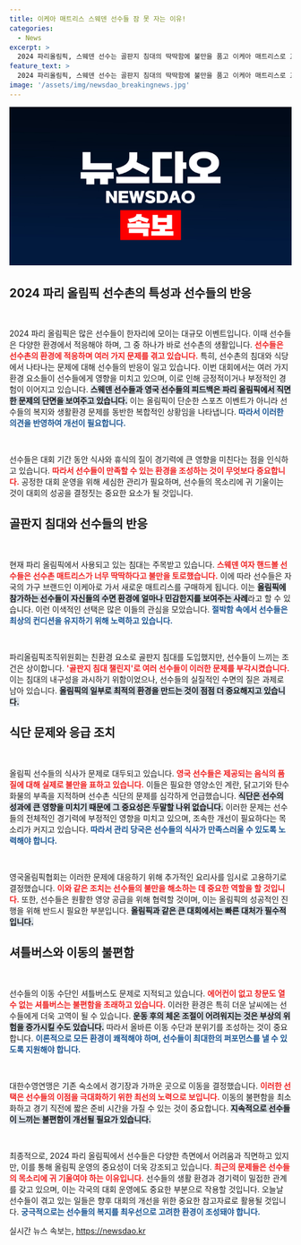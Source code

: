 ```yaml
---
title: 이케아 매트리스 스웨덴 선수들 잠 못 자는 이유!
categories:
  - News
excerpt: >
  2024 파리올림픽, 스웨덴 선수는 골판지 침대의 딱딱함에 불만을 품고 이케아 매트리스로 교체하며 논란을 일으켰다. 영국 선수들은 음식 품질의 문제로 불만을 토로하며 별도의 식사를 준비 중이다. 선수촌의 다양한 근황을 놓치지 마세요!
feature_text: >
  2024 파리올림픽, 스웨덴 선수는 골판지 침대의 딱딱함에 불만을 품고 이케아 매트리스로 교체하며 논란을 일으켰다. 영국 선수들은 음식 품질의 문제로 불만을 토로하며 별도의 식사를 준비 중이다. 선수촌의 다양한 근황을 놓치지 마세요!
image: '/assets/img/newsdao_breakingnews.jpg'
---
```


<p><img src="/assets/img/newsdao_breakingnews.jpg" alt="bookingtag 속보" /></p>

<h2 data-ke-size="size26">2024 파리 올림픽 선수촌의 특성과 선수들의 반응</h2>

<p data-ke-size="size16">&nbsp;</p>

<p>2024 파리 올림픽은 많은 선수들이 한자리에 모이는 대규모 이벤트입니다. 이때 선수들은 다양한 환경에서 적응해야 하며, 그 중 하나가 바로 선수촌의 생활입니다. <b><span style="color: #ee2323;">선수들은 선수촌의 환경에 적응하며 여러 가지 문제를 겪고 있습니다.</span></b> 특히, 선수촌의 침대와 식당에서 나타나는 문제에 대해 선수들의 반응이 일고 있습니다. 이번 대회에서는 여러 가지 환경 요소들이 선수들에게 영향을 미치고 있으며, 이로 인해 긍정적이거나 부정적인 경험이 이어지고 있습니다. <b><span style="background-color: #21538527;">스웨덴 선수들과 영국 선수들의 피드백은 파리 올림픽에서 직면한 문제의 단면을 보여주고 있습니다.</span></b> 이는 올림픽이 단순한 스포츠 이벤트가 아니라 선수들의 복지와 생활환경 문제를 동반한 복합적인 상황임을 나타냅니다. <b><span style="color: #1a5490;">따라서 이러한 의견을 반영하여 개선이 필요합니다.</span></b></p>

<p data-ke-size="size16">&nbsp;</p>

<p>선수들은 대회 기간 동안 식사와 휴식의 질이 경기력에 큰 영향을 미친다는 점을 인식하고 있습니다. <b><span style="color: #ee2323;">따라서 선수들이 만족할 수 있는 환경을 조성하는 것이 무엇보다 중요합니다.</span></b> 공정한 대회 운영을 위해 세심한 관리가 필요하며, 선수들의 목소리에 귀 기울이는 것이 대회의 성공을 결정짓는 중요한 요소가 될 것입니다.</p>

<h2 data-ke-size="size26">골판지 침대와 선수들의 반응</h2>

<p data-ke-size="size16">&nbsp;</p>

<p>현재 파리 올림픽에서 사용되고 있는 침대는 주목받고 있습니다. <b><span style="color: #ee2323;">스웨덴 여자 핸드볼 선수들은 선수촌 매트리스가 너무 딱딱하다고 불만을 토로했습니다.</span></b> 이에 따라 선수들은 자국의 가구 브랜드인 이케아로 가서 새로운 매트리스를 구매하게 됩니다. 이는 <b><span style="background-color: #21538527;">올림픽에 참가하는 선수들이 자신들의 수면 환경에 얼마나 민감한지를 보여주는 사례</span></b>라고 할 수 있습니다. 이런 이색적인 선택은 많은 이들의 관심을 모았습니다. <b><span style="color: #1a5490;">절박함 속에서 선수들은 최상의 컨디션을 유지하기 위해 노력하고 있습니다.</span></b></p>

<p data-ke-size="size16">&nbsp;</p>

<p>파리올림픽조직위원회는 친환경 요소로 골판지 침대를 도입했지만, 선수들이 느끼는 조건은 상이합니다. <b><span style="color: #ee2323;">'골판지 침대 챌린지'로 여러 선수들이 이러한 문제를 부각시켰습니다.</span></b> 이는 침대의 내구성을 과시하기 위함이었으나, 선수들의 실질적인 수면의 질은 과제로 남아 있습니다. <b><span style="background-color: #21538527;">올림픽의 일부로 최적의 환경을 만드는 것이 점점 더 중요해지고 있습니다.</span></b></p>

<h2 data-ke-size="size26">식단 문제와 응급 조치</h2>

<p data-ke-size="size16">&nbsp;</p>

<p>올림픽 선수들의 식사가 문제로 대두되고 있습니다. <b><span style="color: #ee2323;">영국 선수들은 제공되는 음식의 품질에 대해 실제로 불만을 표하고 있습니다.</span></b> 이들은 필요한 영양소인 계란, 닭고기와 탄수화물의 부족을 지적하며 선수촌 식단의 문제를 심각하게 언급했습니다. <b><span style="background-color: #21538527;">식단은 선수의 성과에 큰 영향을 미치기 때문에 그 중요성은 두말할 나위 없습니다.</span></b> 이러한 문제는 선수들의 전체적인 경기력에 부정적인 영향을 미치고 있으며, 조속한 개선이 필요하다는 목소리가 커지고 있습니다. <b><span style="color: #1a5490;">따라서 관리 당국은 선수들의 식사가 만족스러울 수 있도록 노력해야 합니다.</span></b></p>

<p data-ke-size="size16">&nbsp;</p>

<p>영국올림픽협회는 이러한 문제에 대응하기 위해 추가적인 요리사를 임시로 고용하기로 결정했습니다. <b><span style="color: #ee2323;">이와 같은 조치는 선수들의 불만을 해소하는 데 중요한 역할을 할 것입니다.</span></b> 또한, 선수들은 원활한 영양 공급을 위해 협력할 것이며, 이는 올림픽의 성공적인 진행을 위해 반드시 필요한 부분입니다. <b><span style="background-color: #21538527;">올림픽과 같은 큰 대회에서는 빠른 대처가 필수적입니다.</span></b></p>

<h2 data-ke-size="size26">셔틀버스와 이동의 불편함</h2>

<p data-ke-size="size16">&nbsp;</p>

<p>선수들의 이동 수단인 셔틀버스도 문제로 지적되고 있습니다. <b><span style="color: #ee2323;">에어컨이 없고 창문도 열 수 없는 셔틀버스는 불편함을 초래하고 있습니다.</span></b> 이러한 환경은 특히 더운 날씨에는 선수들에게 더욱 고역이 될 수 있습니다. <b><span style="background-color: #21538527;">운동 후의 체온 조절이 어려워지는 것은 부상의 위험을 증가시킬 수도 있습니다.</span></b> 따라서 올바른 이동 수단과 분위기를 조성하는 것이 중요합니다. <b><span style="color: #1a5490;">이론적으로 모든 환경이 쾌적해야 하며, 선수들이 최대한의 퍼포먼스를 낼 수 있도록 지원해야 합니다.</span></b></p>

<p data-ke-size="size16">&nbsp;</p>

<p>대한수영연맹은 기존 숙소에서 경기장과 가까운 곳으로 이동을 결정했습니다. <b><span style="color: #ee2323;">이러한 선택은 선수들의 이점을 극대화하기 위한 최선의 노력으로 보입니다.</span></b> 이동의 불편함을 최소화하고 경기 직전에 짧은 준비 시간을 가질 수 있는 것이 중요합니다. <b><span style="background-color: #21538527;">지속적으로 선수들이 느끼는 불편함이 개선될 필요가 있습니다.</span></b></p>

<p data-ke-size="size16">&nbsp;</p>

<p>최종적으로, 2024 파리 올림픽에서 선수들은 다양한 측면에서 어려움과 직면하고 있지만, 이를 통해 올림픽 운영의 중요성이 더욱 강조되고 있습니다. <b><span style="color: #ee2323;">최근의 문제들은 선수들의 목소리에 귀 기울여야 하는 이유입니다.</span></b> 선수들의 생활 환경과 경기력이 밀접한 관계를 갖고 있으며, 이는 각국의 대회 운영에도 중요한 부분으로 작용할 것입니다. 오늘날 선수들이 겪고 있는 일들은 향후 대회의 개선을 위한 중요한 참고자료로 활용될 것입니다. <b><span style="color: #1a5490;">궁극적으로는 선수들의 복지를 최우선으로 고려한 환경이 조성돼야 합니다.</span></b></p>
실시간 뉴스 속보는, <a href="https://newsdao.kr" rel="dofollow">https://newsdao.kr</a>


